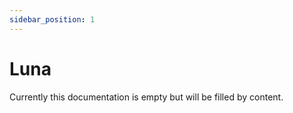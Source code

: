 ```yaml
---
sidebar_position: 1
---
```


# Luna

Currently this documentation is empty but will be filled by content.
